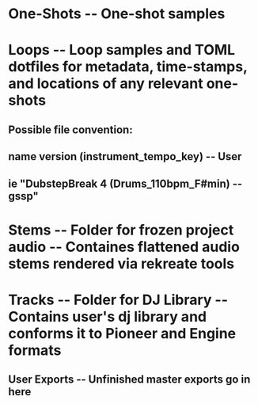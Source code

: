 # One-Shots -- One-shot samples
# Loops -- Loop samples and TOML dotfiles for metadata, time-stamps, and locations of any relevant one-shots
## Possible file convention:
## name version (instrument_tempo_key) -- User
## ie "DubstepBreak 4 (Drums_110bpm_F#min) -- gssp"
# Stems -- Folder for frozen project audio -- Containes flattened audio stems rendered via rekreate tools
# Tracks -- Folder for DJ Library -- Contains user's dj library and conforms it to Pioneer and Engine formats
## User Exports -- Unfinished master exports go in here
